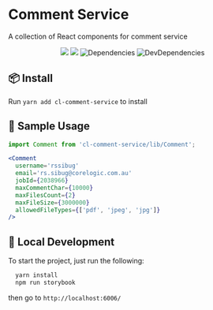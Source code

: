 <p align="center">
  <h1>
    Comment Service
  </h1>
  <span>
    A collection of React components for comment service
  </span>
</p>

<div align="center">

  ![](https://flat.badgen.net/badge/React/16.8.3/blue)
  ![](https://badgen.net/npm/v/wix-style-react/latest)
  ![Dependencies](https://img.shields.io/david/wix/wix-style-react.svg?style=flat-square)
  ![DevDependencies](https://img.shields.io/david/dev/ant-design/ant-design.svg?style=flat-square)

</div>


## 📦 Install
Run `yarn add cl-comment-service` to install

## 🔨 Sample Usage

```jsx
import Comment from 'cl-comment-service/lib/Comment';
```

```jsx
<Comment
  username='rssibug'
  email='rs.sibug@corelogic.com.au'
  jobId={2038966}
  maxCommentChar={10000}
  maxFilesCount={2}
  maxFileSize={3000000}
  allowedFileTypes={['pdf', 'jpeg', 'jpg']}
/>
```
## 🔨 Local Development

To start the project, just run the following:

```jsx
  yarn install
  npm run storybook
```

then go to `http://localhost:6006/`
